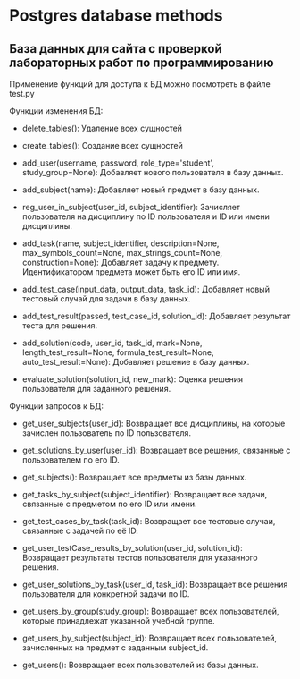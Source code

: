 # Postgres database methods

## База данных для сайта с проверкой лабораторных работ по программированию

Применение функций для доступа к БД можно посмотреть в файле test.py

Функции изменения БД:

 - delete_tables():
    Удаление всех сущностей

 - create_tables():
    Создание всех сущностей

 - add_user(username, password, role_type='student', study_group=None):
    Добавляет нового пользователя в базу данных.

 - add_subject(name):
    Добавляет новый предмет в базу данных.

 - reg_user_in_subject(user_id, subject_identifier):
    Зачисляет пользователя на дисциплину по ID пользователя и ID или имени дисциплины.

 - add_task(name, subject_identifier, description=None, max_symbols_count=None, max_strings_count=None, construction=None):
    Добавляет задачу к предмету. Идентификатором предмета может быть его ID или имя.

 - add_test_case(input_data, output_data, task_id):
    Добавляет новый тестовый случай для задачи в базу данных.

 - add_test_result(passed, test_case_id, solution_id):
    Добавляет результат теста для решения.

 - add_solution(code, user_id, task_id, mark=None, length_test_result=None, formula_test_result=None, auto_test_result=None):
    Добавляет решение в базу данных.

 - evaluate_solution(solution_id, new_mark):
    Оценка решения пользователя для заданного решения.
  

Функции запросов к БД:

 - get_user_subjects(user_id):
    Возвращает все дисциплины, на которые зачислен пользователь по ID пользователя.
    
 - get_solutions_by_user(user_id):
    Возвращает все решения, связанные с пользователем по его ID.

 - get_subjects():
    Возвращает все предметы из базы данных.

 - get_tasks_by_subject(subject_identifier):
    Возвращает все задачи, связанные с предметом по его ID или имени.

 - get_test_cases_by_task(task_id):
    Возвращает все тестовые случаи, связанные с задачей по её ID.

 - get_user_testCase_results_by_solution(user_id, solution_id):
    Возвращает результаты тестов пользователя для указанного решения.

 - get_user_solutions_by_task(user_id, task_id):
    Возвращает все решения пользователя для конкретной задачи по ID.
    
 - get_users_by_group(study_group):
    Возвращает всех пользователей, которые принадлежат указанной учебной группе.

 - get_users_by_subject(subject_id):
    Возвращает всех пользователей, зачисленных на предмет с заданным subject_id.

 - get_users():
    Возвращает всех пользователей из базы данных.
